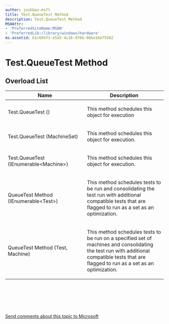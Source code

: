```yaml
---
author: joshbax-msft
title: Test.QueueTest Method
description: Test.QueueTest Method
MSHAttr:
- 'PreferredSiteName:MSDN'
- 'PreferredLib:/library/windows/hardware'
ms.assetid: b1c695f1-e5d3-4c16-976b-96be16e75502
---
```


# Test.QueueTest Method


## Overload List


<table>
<colgroup>
<col width="50%" />
<col width="50%" />
</colgroup>
<thead>
<tr class="header">
<th>Name</th>
<th>Description</th>
</tr>
</thead>
<tbody>
<tr class="odd">
<td><p>Test.QueueTest ()</p></td>
<td><p>This method schedules this object for execution</p></td>
</tr>
<tr class="even">
<td><p>Test.QueueTest (MachineSet)</p></td>
<td><p>This method schedules this object for execution.</p></td>
</tr>
<tr class="odd">
<td><p>Test.QueueTest (IEnumerable&lt;Machine&gt;)</p></td>
<td><p>This method schedules this object for execution.</p></td>
</tr>
<tr class="even">
<td><p>QueueTest Method (IEnumerable&lt;Test&gt;)</p></td>
<td><p>This method schedules tests to be run and consolidating the test run with additional compatible tests that are flagged to run as a set as an optimization.</p></td>
</tr>
<tr class="odd">
<td><p>QueueTest Method (Test, Machine)</p></td>
<td><p>This method schedules tests to be run on a specified set of machines and consolidating the test run with additional compatible tests that are flagged to run as a set as an optimization.</p></td>
</tr>
</tbody>
</table>

 

 

 

[Send comments about this topic to Microsoft](mailto:wsddocfb@microsoft.com?subject=Documentation%20feedback%20%5Bp_hck\p_hck%5D:%20Test.QueueTest%20Method%20%20RELEASE:%20%284/27/2016%29&body=%0A%0APRIVACY%20STATEMENT%0A%0AWe%20use%20your%20feedback%20to%20improve%20the%20documentation.%20We%20don't%20use%20your%20email%20address%20for%20any%20other%20purpose,%20and%20we'll%20remove%20your%20email%20address%20from%20our%20system%20after%20the%20issue%20that%20you're%20reporting%20is%20fixed.%20While%20we're%20working%20to%20fix%20this%20issue,%20we%20might%20send%20you%20an%20email%20message%20to%20ask%20for%20more%20info.%20Later,%20we%20might%20also%20send%20you%20an%20email%20message%20to%20let%20you%20know%20that%20we've%20addressed%20your%20feedback.%0A%0AFor%20more%20info%20about%20Microsoft's%20privacy%20policy,%20see%20http://privacy.microsoft.com/default.aspx. "Send comments about this topic to Microsoft")




